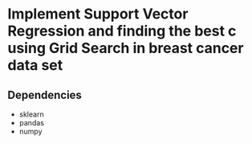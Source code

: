 # Implement Support Vector Regression and finding the best c using Grid Search in breast cancer data set 

## Dependencies

* sklearn
* pandas
* numpy
